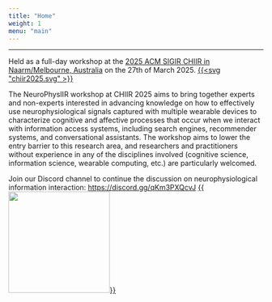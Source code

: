 ```yaml
---
title: "Home"
weight: 1
menu: "main"
---
```

---


Held as a full-day workshop at the [2025 ACM SIGIR CHIIR in Naarm/Melbourne, Australia](https://chiir2025.github.io/) on the 27th of March 2025. 
[{{<svg "chiir2025.svg" >}}](https://chiir2025.github.io/)

The NeuroPhysIIR workshop at CHIIR 2025 aims to bring together experts and non-experts interested in advancing knowledge on how to effectively use neurophysiological signals captured with multiple wearable devices to characterize cognitive and affective processes that occur when we interact with information access systems, including search engines, recommender systems, and conversational assistants. The workshop aims to lower the entry barrier to this research area, and researchers and practitioners without experience in any of the disciplines involved (cognitive science, information science, wearable computing, etc.) are particularly welcomed.


Join our Discord channel to continue the discussion on neurophysiological information interaction: https://discord.gg/qKm3PXQcvJ
[{{<img src="discord.png" width="200" class="left">}}](https://discord.gg/qKm3PXQcvJ)
